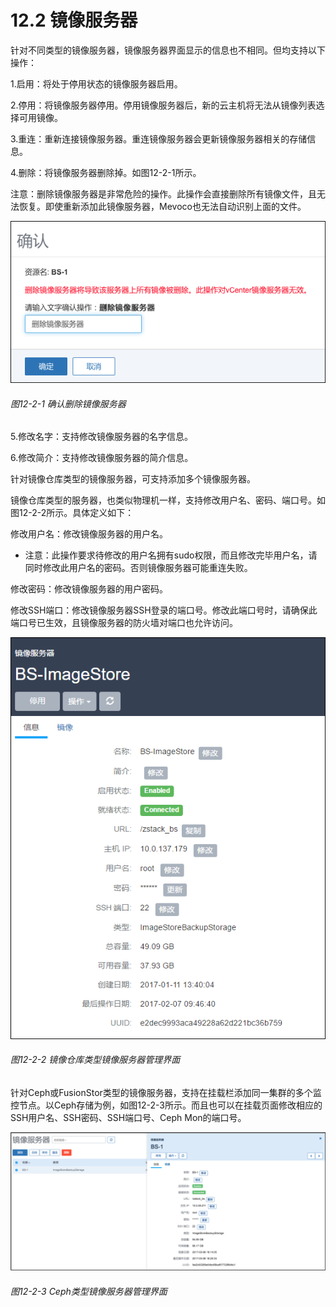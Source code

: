 # 12.2 镜像服务器

针对不同类型的镜像服务器，镜像服务器界面显示的信息也不相同。但均支持以下操作：

1.启用：将处于停用状态的镜像服务器启用。

2.停用：将镜像服务器停用。停用镜像服务器后，新的云主机将无法从镜像列表选择可用镜像。

3.重连：重新连接镜像服务器。重连镜像服务器会更新镜像服务器相关的存储信息。

4.删除：将镜像服务器删除掉。如图12-2-1所示。

注意：删除镜像服务器是非常危险的操作。此操作会直接删除所有镜像文件，且无法恢复。即使重新添加此镜像服务器，Mevoco也无法自动识别上面的文件。

![png](../images/12-2-1.png "图12-2-1  确认删除镜像服务器")
###### 图12-2-1  确认删除镜像服务器

5.修改名字：支持修改镜像服务器的名字信息。

6.修改简介：支持修改镜像服务器的简介信息。

针对镜像仓库类型的镜像服务器，可支持添加多个镜像服务器。

镜像仓库类型的服务器，也类似物理机一样，支持修改用户名、密码、端口号。如图12-2-2所示。具体定义如下：

修改用户名：修改镜像服务器的用户名。

* 注意：此操作要求待修改的用户名拥有sudo权限，而且修改完毕用户名，请同时修改此用户名的密码。否则镜像服务器可能重连失败。

修改密码：修改镜像服务器的用户密码。

修改SSH端口：修改镜像服务器SSH登录的端口号。修改此端口号时，请确保此端口号已生效，且镜像服务器的防火墙对端口也允许访问。

![png](../images/12-2-2.png "图12-2-2  镜像仓库类型镜像服务器管理界面")
###### 图12-2-2  镜像仓库类型镜像服务器管理界面

针对Ceph或FusionStor类型的镜像服务器，支持在挂载栏添加同一集群的多个监控节点。以Ceph存储为例，如图12-2-3所示。而且也可以在挂载页面修改相应的SSH用户名、SSH密码、SSH端口号、Ceph Mon的端口号。

![png](../images/12-2-3.png "图12-2-3  Ceph类型镜像服务器管理界面")
###### 图12-2-3  Ceph类型镜像服务器管理界面



